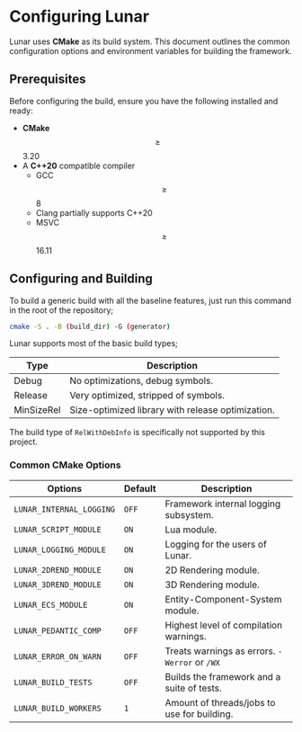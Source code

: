 # Configuring Lunar

Lunar uses **CMake** as its build system. This document outlines the common configuration options and environment variables for building the framework.

## Prerequisites

Before configuring the build, ensure you have the following installed and ready:
 - **CMake** $$\geq$$ 3.20
 - A **C++20** compatible compiler
    * GCC $$\geq$$ 8
    * Clang partially supports C++20
    * MSVC $$\geq$$ 16.11

## Configuring and Building

To build a generic build with all the baseline features, just run this command in the root of the repository;

```bash
cmake -S . -B (build_dir) -G (generator)
```

Lunar supports most of the basic build types;

| Type | Description |
| ---- | ----------- |
| Debug | No optimizations, debug symbols. |
| Release | Very optimized, stripped of symbols. |
| MinSizeRel | Size-optimized library with release optimization. |

The build type of `RelWithDebInfo` is specifically not supported by this project.

### Common CMake Options

| Options | Default | Description |
| ------- | ------- | ----------- |
| `LUNAR_INTERNAL_LOGGING` | `OFF` | Framework internal logging subsystem. |
| `LUNAR_SCRIPT_MODULE` | `ON` | Lua module. |
| `LUNAR_LOGGING_MODULE` | `ON` | Logging for the users of Lunar. |
| `LUNAR_2DREND_MODULE` | `ON` | 2D Rendering module. |
| `LUNAR_3DREND_MODULE` | `ON` | 3D Rendering module. |
| `LUNAR_ECS_MODULE` | `ON` | Entity-Component-System module. |
| `LUNAR_PEDANTIC_COMP` | `OFF` | Highest level of compilation warnings. |
| `LUNAR_ERROR_ON_WARN` | `OFF` | Treats warnings as errors. `-Werror` or `/WX` |
| `LUNAR_BUILD_TESTS` | `OFF` | Builds the framework and a suite of tests. |
| `LUNAR_BUILD_WORKERS` | `1` | Amount of threads/jobs to use for building. |
